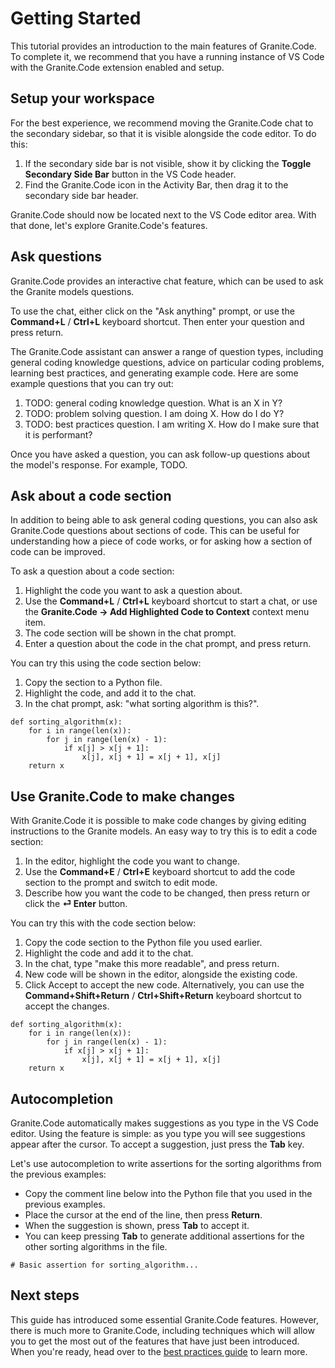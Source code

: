 # Getting Started

This tutorial provides an introduction to the main features of Granite.Code. To complete it, we recommend that you have a running instance of VS Code with the Granite.Code extension enabled and setup.

## Setup your workspace

For the best experience, we recommend moving the Granite.Code chat to the secondary sidebar, so that it is visible alongside the code editor. To do this:

1. If the secondary side bar is not visible, show it by clicking the **Toggle Secondary Side Bar** button in the VS Code header.
2. Find the Granite.Code icon in the Activity Bar, then drag it to the secondary side bar header.

Granite.Code should now be located next to the VS Code editor area. With that done, let's explore Granite.Code's features.

## Ask questions

Granite.Code provides an interactive chat feature, which can be used to ask the Granite models questions.

To use the chat, either click on the "Ask anything" prompt, or use the **Command+L** / **Ctrl+L** keyboard shortcut. Then enter your question and press return.

The Granite.Code assistant can answer a range of question types, including general coding knowledge questions, advice on particular coding problems, learning best practices, and generating example code. Here are some example questions that you can try out:

1. TODO: general coding knowledge question. What is an X in Y?
2. TODO: problem solving question. I am doing X. How do I do Y?
3. TODO: best practices question. I am writing X. How do I make sure that it is performant?

Once you have asked a question, you can ask follow-up questions about the model's response. For example, TODO.

## Ask about a code section

In addition to being able to ask general coding questions, you can also ask Granite.Code questions about sections of code. This can be useful for understanding how a piece of code works, or for asking how a section of code can be improved.

To ask a question about a code section:

1. Highlight the code you want to ask a question about.
2. Use the **Command+L** / **Ctrl+L** keyboard shortcut to start a chat, or use the **Granite.Code → Add Highlighted Code to Context** context menu item.
3. The code section will be shown in the chat prompt.
4. Enter a question about the code in the chat prompt, and press return.

You can try this using the code section below:

1. Copy the section to a Python file.
2. Highlight the code, and add it to the chat.
3. In the chat prompt, ask: "what sorting algorithm is this?".

```
def sorting_algorithm(x):
    for i in range(len(x)):
        for j in range(len(x) - 1):
            if x[j] > x[j + 1]:
                x[j], x[j + 1] = x[j + 1], x[j]
    return x
```

## Use Granite.Code to make changes

With Granite.Code it is possible to make code changes by giving editing instructions to the Granite models. An easy way to try this is to edit a code section:

1. In the editor, highlight the code you want to change.
2. Use the **Command+E** / **Ctrl+E** keyboard shortcut to add the code section to the prompt and switch to edit mode.
3. Describe how you want the code to be changed, then press return or click the **⏎ Enter** button.

You can try this with the code section below:

1. Copy the code section to the Python file you used earlier.
2. Highlight the code and add it to the chat.
3. In the chat, type "make this more readable", and press return.
4. New code will be shown in the editor, alongside the existing code.
5. Click Accept to accept the new code. Alternatively, you can use the **Command+Shift+Return** / **Ctrl+Shift+Return** keyboard shortcut to accept the changes.

```
def sorting_algorithm(x):
    for i in range(len(x)):
        for j in range(len(x) - 1):
            if x[j] > x[j + 1]:
                x[j], x[j + 1] = x[j + 1], x[j]
    return x
```

## Autocompletion

Granite.Code automatically makes suggestions as you type in the VS Code editor. Using the feature is simple: as you type you will see suggestions appear after the cursor. To accept a suggestion, just press the **Tab** key.

Let's use autocompletion to write assertions for the sorting algorithms from the previous examples:

* Copy the comment line below into the Python file that you used in the previous examples.
* Place the cursor at the end of the line, then press **Return**.
* When the suggestion is shown, press **Tab** to accept it.
* You can keep pressing **Tab** to generate additional assertions for the other sorting algorithms in the file.

```
# Basic assertion for sorting_algorithm...
```

## Next steps

This guide has introduced some essential Granite.Code features. However, there is much more to Granite.Code, including techniques which will allow you to get the most out of the features that have just been introduced. When you're ready, head over to the [best practices guide](https://docs.granitecode.github.io/best-practices) to learn more.
